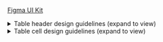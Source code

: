 <section data-section="design-guidelines">
  
  <div class="dummy-design-guidelines">
    <p class="dummy-paragraph">
      <a
        href="https://www.figma.com/file/noyY6dUMDYjmySpHcMjhkN/HDS-Product---Components?node-id=16727%3A59704"
        target="_blank"
        rel="noopener noreferrer"
      >Figma UI Kit</a>
    </p>
  </div>
  <details>
    <summary>Table header design guidelines (expand to view)</summary>
    <div class="dummy-design-guidelines">
      <p class="dummy-paragraph">
        <img
          class="dummy-figma-docs"
          src="/assets/images/table-header-design_guidelines.png"
          alt="table header design guidelines as a screenshot. please visit the figma file link."
        />
      </p>
    </div>
  </details>
  <details>
    <summary>Table cell design guidelines (expand to view)</summary>
    <div class="dummy-design-guidelines">
      <p class="dummy-paragraph">
        <img
          class="dummy-figma-docs"
          src="/assets/images/table-cell-design_guidelines.png"
          alt="table cell design guidelines as a screenshot. please visit the figma file link."
        />
      </p>
    </div>
  </details>

</section>